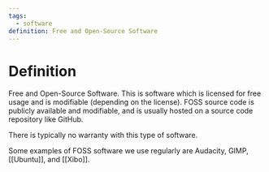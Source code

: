 ```yaml
---
tags:
  - software
definition: Free and Open-Source Software
---
```

# Definition
Free and Open-Source Software. This is software which is licensed for free usage and is modifiable (depending on the license). FOSS source code is publicly available and modifiable, and is usually hosted on a source code repository like GitHub. 

There is typically no warranty with this type of software.

Some examples of FOSS software we use regularly are Audacity, GIMP, [[Ubuntu]], and [[Xibo]]. 